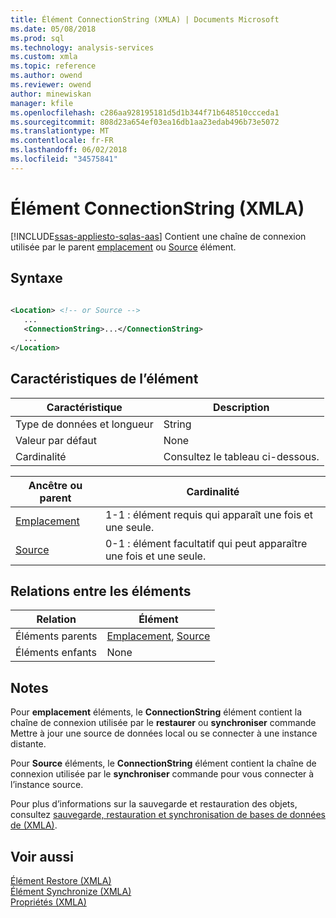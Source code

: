 ```yaml
---
title: Élément ConnectionString (XMLA) | Documents Microsoft
ms.date: 05/08/2018
ms.prod: sql
ms.technology: analysis-services
ms.custom: xmla
ms.topic: reference
ms.author: owend
ms.reviewer: owend
author: minewiskan
manager: kfile
ms.openlocfilehash: c286aa928195181d5d1b344f71b648510ccceda1
ms.sourcegitcommit: 808d23a654ef03ea16db1aa23edab496b73e5072
ms.translationtype: MT
ms.contentlocale: fr-FR
ms.lasthandoff: 06/02/2018
ms.locfileid: "34575841"
---
```

# <a name="connectionstring-element-xmla"></a>Élément ConnectionString (XMLA)
[!INCLUDE[ssas-appliesto-sqlas-aas](../../../includes/ssas-appliesto-sqlas-aas.md)]
  Contient une chaîne de connexion utilisée par le parent [emplacement](../../../analysis-services/xmla/xml-elements-properties/location-element-xmla.md) ou [Source](../../../analysis-services/xmla/xml-elements-properties/source-element-xmla.md) élément.  
  
## <a name="syntax"></a>Syntaxe  
  
```xml  
  
<Location> <!-- or Source -->  
   ...  
   <ConnectionString>...</ConnectionString>  
   ...  
</Location>  
```  
  
## <a name="element-characteristics"></a>Caractéristiques de l’élément  
  
|Caractéristique|Description|  
|--------------------|-----------------|  
|Type de données et longueur|String|  
|Valeur par défaut|None|  
|Cardinalité|Consultez le tableau ci-dessous.|  
  
|Ancêtre ou parent|Cardinalité|  
|------------------------|-----------------|  
|[Emplacement](../../../analysis-services/xmla/xml-elements-properties/location-element-xmla.md)|1-1 : élément requis qui apparaît une fois et une seule.|  
|[Source](../../../analysis-services/xmla/xml-elements-properties/source-element-xmla.md)|0-1 : élément facultatif qui peut apparaître une fois et une seule.|  
  
## <a name="element-relationships"></a>Relations entre les éléments  
  
|Relation|Élément|  
|------------------|-------------|  
|Éléments parents|[Emplacement](../../../analysis-services/xmla/xml-elements-properties/location-element-xmla.md), [Source](../../../analysis-services/xmla/xml-elements-properties/source-element-xmla.md)|  
|Éléments enfants|None|  
  
## <a name="remarks"></a>Notes  
 Pour **emplacement** éléments, le **ConnectionString** élément contient la chaîne de connexion utilisée par le **restaurer** ou **synchroniser** commande Mettre à jour une source de données local ou se connecter à une instance distante.  
  
 Pour **Source** éléments, le **ConnectionString** élément contient la chaîne de connexion utilisée par le **synchroniser** commande pour vous connecter à l’instance source.  
  
 Pour plus d’informations sur la sauvegarde et restauration des objets, consultez [sauvegarde, restauration et synchronisation de bases de données de &#40;XMLA&#41;](../../../analysis-services/multidimensional-models-scripting-language-assl-xmla/backing-up-restoring-and-synchronizing-databases-xmla.md).  
  
## <a name="see-also"></a>Voir aussi
 [Élément Restore &#40;XMLA&#41;](../../../analysis-services/xmla/xml-elements-commands/restore-element-xmla.md)   
 [Élément Synchronize &#40;XMLA&#41;](../../../analysis-services/xmla/xml-elements-commands/synchronize-element-xmla.md)   
 [Propriétés &#40;XMLA&#41;](../../../analysis-services/xmla/xml-elements-properties/xml-elements-properties.md)  
  
  
